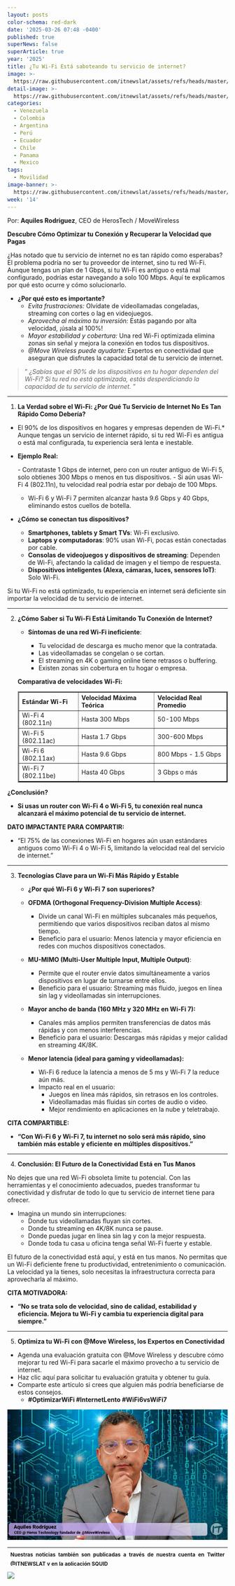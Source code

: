 ```yaml
---
layout: posts
color-schema: red-dark
date: '2025-03-26 07:48 -0400'
published: true
superNews: false
superArticle: true
year: '2025'
title: ¿Tu Wi-Fi Está saboteando tu servicio de internet?
image: >-
  https://raw.githubusercontent.com/itnewslat/assets/refs/heads/master/img/540x320/Aquiles-Rodriguez-p.jpg
detail-image: >-
  https://raw.githubusercontent.com/itnewslat/assets/refs/heads/master/img/1024x680/Aquiles-Rodriguez-g.jpg
categories:
  - Venezuela
  - Colombia
  - Argentina
  - Perú
  - Ecuador
  - Chile
  - Panama
  - Mexico
tags:
  - Movilidad
image-banner: >-
  https://raw.githubusercontent.com/itnewslat/assets/refs/heads/master/img/540x320/Aquiles-Rodriguez-p.jpg
week: '14'
---
```


Por: **Aquiles Rodriguez**, CEO de HerosTech / MoveWireless

**Descubre Cómo Optimizar tu Conexión y Recuperar la Velocidad que Pagas**

¿Has notado que tu servicio de internet no es tan rápido como esperabas? El problema podría no ser tu proveedor de internet, sino tu red Wi-Fi. Aunque tengas un plan de 1 Gbps, si tu Wi-Fi es antiguo o está mal configurado, podrías estar navegando a solo 100 Mbps. Aquí te explicamos por qué esto ocurre y cómo solucionarlo.

- **¿Por qué esto es importante?**
  - *Evita frustraciones:* Olvídate de videollamadas congeladas, streaming con cortes o lag en videojuegos.
  - *Aprovecha al máximo tu inversión:* Estás pagando por alta velocidad, ¡úsala al 100%!
  - *Mayor estabilidad y cobertura:* Una red Wi-Fi optimizada elimina zonas sin señal y mejora la conexión en todos tus dispositivos.
  - *@Move Wireless puede ayudarte:* Expertos en conectividad que aseguran que disfrutes la capacidad total de tu servicio de internet.

> ” _¿Sabías que el 90% de los dispositivos en tu hogar dependen del Wi-Fi? Si tu red no está optimizada, estás desperdiciando la capacidad de tu servicio de internet._ ”

---
1. **La Verdad sobre el Wi-Fi: ¿Por Qué Tu Servicio de Internet No Es Tan Rápido Como Debería?**

  - El 90% de los dispositivos en hogares y empresas dependen de Wi-Fi.*
  Aunque tengas un servicio de internet rápido, si tu red Wi-Fi es antigua o está mal configurada, tu experiencia será lenta e inestable.

  - **Ejemplo Real:**

    -⁠  ⁠Contrataste 1 Gbps de internet, pero con un router antiguo de Wi-Fi 5, solo obtienes 300 Mbps o menos en tus dispositivos.
    -⁠  ⁠Si aún usas Wi-Fi 4 (802.11n), tu velocidad real podría estar por debajo de 100 Mbps.
    -  ⁠Wi-Fi 6 y Wi-Fi 7 permiten alcanzar hasta 9.6 Gbps y 40 Gbps, eliminando estos cuellos de botella.

 - **¿Cómo se conectan tus dispositivos?**
  
    - ⁠**Smartphones, tablets y Smart TVs**: Wi-Fi exclusivo.
    - **⁠Laptops y computadoras**: 90% usan Wi-Fi, pocas están conectadas por cable.
    - **Consolas de videojuegos y dispositivos de streaming**: Dependen de Wi-Fi, afectando la calidad de imagen y el tiempo de respuesta.
    - **Dispositivos inteligentes (Alexa, cámaras, luces, sensores IoT)**: Solo Wi-Fi.

  Si tu Wi-Fi no está optimizado, tu experiencia en internet será deficiente sin importar la velocidad de tu servicio de internet.

---
2. **¿Cómo Saber si Tu Wi-Fi Está Limitando Tu Conexión de Internet?**

	- **Síntomas de una red Wi-Fi ineficiente**:

      - Tu velocidad de descarga es mucho menor que la contratada.
      - Las videollamadas se congelan o se cortan.
      - El streaming en 4K o gaming online tiene retrasos o buffering.
      - Existen zonas sin cobertura en tu hogar o empresa.

    **Comparativa de velocidades Wi-Fi:**

    <table border="2">
        <thead>
            <tr>
                <th>Estándar Wi-Fi</th>
                <th>Velocidad Máxima Teórica</th>
                <th>Velocidad Real Promedio</th>
            </tr>
        </thead>
        <tbody>
            <tr>
                <td>Wi-Fi 4 (802.11n)</td>
                <td>Hasta 300 Mbps</td>
                <td>50-100 Mbps</td>
            </tr>
            <tr>
                <td>Wi-Fi 5 (802.11ac)</td>
                <td>Hasta 1.7 Gbps</td>
                <td>300-600 Mbps</td>
            </tr>
            <tr>
                <td>Wi-Fi 6 (802.11ax)</td>
                <td>Hasta 9.6 Gbps</td>
                <td>800 Mbps - 1.5 Gbps</td>
            </tr>
            <tr>
                <td>Wi-Fi 7 (802.11be)</td>
                <td>Hasta 40 Gbps</td>
                <td>3 Gbps o más</td>
            </tr>
        </tbody>
    </table>

  **¿Conclusión?**
  - **Si usas un router con Wi-Fi 4 o Wi-Fi 5, tu conexión real nunca alcanzará el máximo potencial de tu servicio de internet.**


  **DATO IMPACTANTE PARA COMPARTIR:**
  - “El 75% de las conexiones Wi-Fi en hogares aún usan estándares antiguos como Wi-Fi 4 o Wi-Fi 5, limitando la velocidad real del servicio de internet.”

---
3. **Tecnologías Clave para un Wi-Fi Más Rápido y Estable**

    - **¿Por qué Wi-Fi 6 y Wi-Fi 7 son superiores?**

    - **OFDMA (Orthogonal Frequency-Division Multiple Access)**:
      - ⁠Divide un canal Wi-Fi en múltiples subcanales más pequeños, permitiendo que varios dispositivos reciban datos al mismo tiempo.
      - Beneficio para el usuario: Menos latencia y mayor eficiencia en redes con muchos dispositivos conectados.

    - **MU-MIMO (Multi-User Multiple Input, Multiple Output)**:
      - Permite que el router envíe datos simultáneamente a varios dispositivos en lugar de turnarse entre ellos.
      - Beneficio para el usuario: Streaming más fluido, juegos en línea sin lag y videollamadas sin interrupciones.

    - **Mayor ancho de banda (160 MHz y 320 MHz en Wi-Fi 7):**
      - ⁠Canales más amplios permiten transferencias de datos más rápidas y con menos interferencias.
      - Beneficio para el usuario: Descargas más rápidas y mejor calidad en streaming 4K/8K.

     - **Menor latencia (ideal para gaming y videollamadas):**
        - ⁠Wi-Fi 6 reduce la latencia a menos de 5 ms y Wi-Fi 7 la reduce aún más.
        - Impacto real en el usuario:
          - Juegos en línea más rápidos, sin retrasos en los controles.
          - Videollamadas más fluidas sin cortes de audio o video.
          - Mejor rendimiento en aplicaciones en la nube y teletrabajo.

**CITA COMPARTIBLE:**
 - **“Con Wi-Fi 6 y Wi-Fi 7, tu internet no solo será más rápido, sino también más estable y eficiente en múltiples dispositivos.”**

---

4. **Conclusión: El Futuro de la Conectividad Está en Tus Manos**

No dejes que una red Wi-Fi obsoleta limite tu potencial. Con las herramientas y el conocimiento adecuados, puedes transformar tu conectividad y disfrutar de todo lo que tu servicio de internet tiene para ofrecer.

  - Imagina un mundo sin interrupciones:
    - Donde tus videollamadas fluyan sin cortes.
    - Donde tu streaming en 4K/8K nunca se pause.
    - Donde puedas jugar en línea sin lag y con la mejor respuesta.
    - Donde toda tu casa u oficina tenga señal Wi-Fi fuerte y estable.

El futuro de la conectividad está aquí, y está en tus manos. No permitas que un Wi-Fi deficiente frene tu productividad, entretenimiento o comunicación. La velocidad ya la tienes, solo necesitas la infraestructura correcta para aprovecharla al máximo.

**CITA MOTIVADORA:**
- **“No se trata solo de velocidad, sino de calidad, estabilidad y eficiencia. Mejora tu Wi-Fi y cambia tu experiencia digital para siempre.”**


---

5. **Optimiza tu Wi-Fi con @Move Wireless, los Expertos en Conectividad**

  - Agenda una evaluación gratuita con @Move Wireless y descubre cómo mejorar tu red Wi-Fi para sacarle el máximo provecho a tu servicio de internet.
  - Haz clic aquí para solicitar tu evaluación gratuita y obtener tu guía.
  - Comparte este artículo si crees que alguien más podría beneficiarse de estos consejos.
      - **#OptimizarWiFi #InternetLento #WiFi6vsWiFi7**
    
![](https://raw.githubusercontent.com/itnewslat/assets/refs/heads/master/img/540x320/Aquiles-Rodriguez-p.jpg)

<table style="height: 42px;" width="569">
<tbody>
<tr>
<td style="text-align: justify;"><sub><strong>Nuestras noticias también son publicadas a través de nuestra cuenta en Twitter <a href="https://twitter.com/itnewslat?lang=es">@ITNEWSLAT</a> y en la aplicación <a href="https://squidapp.co/en/">SQUID</a></strong></sub></td>
</tr>
</tbody>
</table>

<img src="https://tracker.metricool.com/c3po.jpg?hash=56f88a41e39ab42c063cc51676587a04"/>
